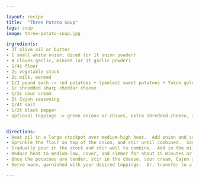 ```yaml
---

layout: recipe
title:  "Three Potato Soup"
tags: soup
image: three-potato-soup.jpg

ingredients:
- 3T olive oil or butter
- 1 small white onion, diced (or 1t onion powder)
- 4 cloves garlic, minced (or 1t garlic powder)
- 1/4c flour
- 2c vegetable stock
- 2c milk, warmed
- 1/2 pound each -> red potatoes + (peeled) sweet potatoes + Yukon gold potatoes, diced
- 1c shredded sharp cheddar cheese
- 1/2c sour cream
- 2t Cajun seasoning
- 1/4t salt
- 1/2t black pepper
- optional toppings -> green onions or chives, extra shredded cheese, sour cream


directions:
- Heat oil in a large stockpot over medium-high heat.  Add onion and sauté for 5 minutes, stirring occasionally, until soft.  Stir in the garlic and sauté for an additional 1-2 minutes, stirring occasionally, until fragrant.  
- Sprinkle the flour on top of the onion, and stir until combined.  Sauté for an additional minute to cook the flour, stirring occasionally.  
- Gradually pour in the stock and stir well to combine.  Add in the milk and potatoes and stir.  Continue cooking until the mixture reaches a simmer, but is not boiling.
- Reduce heat to medium-low, cover, and simmer for about 15 minutes or until the potatoes are soft, stirring every few minutes so that the bottom of the pot does not burn.  (The smaller you dice your potatoes, the faster they will cook.)
- Once the potatoes are tender, stir in the cheese, sour cream, Cajun seasoning, salt, and pepper until combined.  Taste and season with additional salt or pepper if needed.
- Serve warm, garnished with your desired toppings.  Or, transfer to a sealed container and refrigerate for up to 3 days.

---
```

